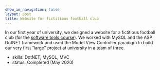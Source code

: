 ```yaml
---
show_in_navigation: false
layout: post
title: Website for fictitious football club
---
```


In our first year of university, we designed a website for a fictitious football club (for the [software tools course](https://onderwijsaanbod.kuleuven.be/2019/syllabi/v/e/X0A22CE.htm#activetab=doelstellingen_idp706384)). We worked with MySQL and the ASP DotNET framework and used the Model View Controller paradigm to build our very first "large" project at university in a team of three.
- skills: DotNET, MySQL, MVC
- status: Completed (May 2020)
